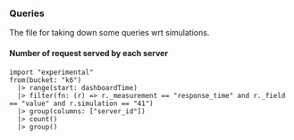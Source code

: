 ### Queries
The file for taking down some queries wrt simulations.

#### Number of request served by each server
```
import "experimental"
from(bucket: "k6")
  |> range(start: dashboardTime)
  |> filter(fn: (r) => r._measurement == "response_time" and r._field == "value" and r.simulation == "41")
  |> group(columns: ["server_id"])
  |> count()
  |> group()
```
